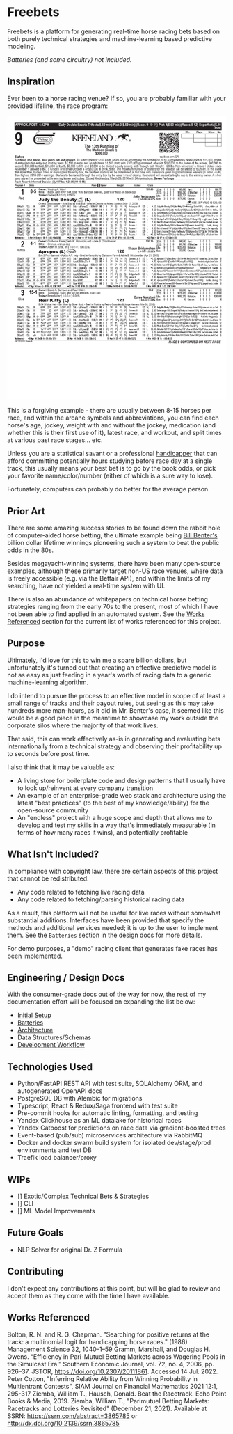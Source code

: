 # Freebets

Freebets is a platform for generating real-time horse racing bets based on both purely technical strategies and machine-learning based predictive modeling. 

_Batteries (and some circuitry) not included._

## Inspiration

Ever been to a horse racing venue? If so, you are probably familiar with your provided lifeline, the race program:

![Keenland Race Program Example](docs/images/race_program_ex_kee.png)

This is a forgiving example - there are usually between 8-15 horses per race, and within the arcane symbols and abbreviations, you can find each horse's age, jockey, weight with and without the jockey, medication (and whether this is their first use of it), latest race, and workout, and split times at various past race stages... etc.

Unless you are a statistical savant or a professional [handicapper](https://en.wikipedia.org/wiki/Handicapping) that can afford committing potentially hours studying before race day at a single track, this usually means your best bet is to go by the book odds, or pick your favorite name/color/number (either of which is a sure way to lose).

Fortunately, computers can probably do better for the average person.

## Prior Art

There are some amazing success stories to be found down the rabbit hole of computer-aided horse betting, the ultimate example being [Bill Benter's](https://en.wikipedia.org/wiki/Bill_Benter) billion dollar lifetime winnings pioneering such a system to beat the public odds in the 80s.

Besides megayacht-winning systems, there have been many open-source examples, although these primarily target non-US race venues, where data is freely accessible (e.g. via the Betfair API), and within the limits of my searching, have not yielded a real-time system with UI.

There is also an abundance of whitepapers on technical horse betting strategies ranging from the early 70s to the present, most of which I have not been able to find applied in an automated system. See the [Works Referenced](#works-referenced) section for the current list of works referenced for this project.

## Purpose

Ultimately, I'd love for this to win me a spare billion dollars, but unfortunately it's turned out that creating an effective predictive model is not as easy as just feeding in a year's worth of racing data to a generic machine-learning algorithm. 

I do intend to pursue the process to an effective model in scope of at least a small range of tracks and their payout rules, but seeing as this may take hundreds more man-hours, as it did in Mr. Benter's case, it seemed like this would be a good piece in the meantime to showcase my work outside the corporate silos where the majority of that work lives.

That said, this can work effectively as-is in generating and evaluating bets internationally from a technical strategy and observing their profitability up to seconds before post time.

I also think that it may be valuable as:
- A living store for boilerplate code and design patterns that I usually have to look up/reinvent at every company transition
- An example of an enterprise-grade web stack and architecture using the latest "best practices" (to the best of my knowledge/ability) for the open-source community
- An "endless" project with a huge scope and depth that allows me to develop and test my skills in a way that's immediately measurable (in terms of how many races it wins), and potentially profitable

## What Isn't Included?

In compliance with copyright law, there are certain aspects of this project that cannot be redistributed:
- Any code related to fetching live racing data
- Any code related to fetching/parsing historical racing data

As a result, this platform will not be useful for live races without somewhat substantial additions. Interfaces have been provided that specify the methods and additional services needed; it is up to the user to implement them. See the `Batteries` section in the design docs for more details.

For demo purposes, a "demo" racing client that generates fake races has been implemented.

## Engineering / Design Docs

With the consumer-grade docs out of the way for now, the rest of my documentation effort will be focused on expanding the list below:

- [Initial Setup](./docs/init_setup.md)
- [Batteries](./docs/design/batteries.md)
- [Architecture](./docs/design/architecture.md)
- Data Structures/Schemas
- [Development Workflow](./docs/dev_workflow.md)

## Technologies Used
- Python/FastAPI REST API with test suite, SQLAlchemy ORM, and autogenerated OpenAPI docs
- PostgreSQL DB with Alembic for migrations
- Typescript, React & Redux/Saga frontend with test suite
- Pre-commit hooks for automatic linting, formatting, and testing
- Yandex Clickhouse as an ML datalake for historical races
- Yandex Catboost for predictions on race data via gradient-boosted trees
- Event-based (pub/sub) microservices architecture via RabbitMQ
- Docker and docker swarm build system for isolated dev/stage/prod environments and test DB
- Traefik load balancer/proxy

## WIPs

- [] Exotic/Complex Technical Bets & Strategies
- [] CLI
- [] ML Model Improvements

## Future Goals

- NLP Solver for original Dr. Z Formula

## Contributing

I don't expect any contributions at this point, but will be glad to review and accept them as they come with the time I have available.

## Works Referenced

Bolton, R. N. and R. G. Chapman. "Searching for positive returns at the track: a multinomial logit for handicapping horse races." (1986) Management Science 32, 1040–1–59
Gramm, Marshall, and Douglas H. Owens. “Efficiency in Pari-Mutuel Betting Markets across Wagering Pools in the Simulcast Era.” Southern Economic Journal, vol. 72, no. 4, 2006, pp. 926–37. JSTOR, https://doi.org/10.2307/20111861. Accessed 14 Jul. 2022.
Peter Cotton, "Inferring Relative Ability from Winning Probability in Multientrant Contests", SIAM Journal on Financial Mathematics 2021 12:1, 295-317
Ziemba, William T., Hausch, Donald. Beat the Racetrack. Echo Point Books & Media, 2019. 
Ziemba, William T., "Parimutuel Betting Markets: Racetracks and Lotteries Revisited" (December 21, 2021). Available at SSRN: https://ssrn.com/abstract=3865785 or http://dx.doi.org/10.2139/ssrn.3865785

